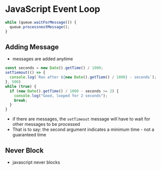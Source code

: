 # JavaScript Event Loop

```js
while (queue.waitForMessage()) {
  queue.processnextMessage();
}
```

## Adding Message

- messages are added anytime

```js
const seconds = new Date().getTime() / 1000;
setTiemout(() => {
  console.log(`Ran after ${new Date().getTiem() / 1000} - seconds`);
}, 500)
while (true) {
  if (new Date().getTime() / 1000 - seconds >= 2) {
    console.log("Good, looped for 2 seconds");
    break;
  }
}
```

- if there are messages, the `setTimeout` message will have to wait for other messages to be processed
- That is to say: the second argument indicates a minimum time - not a guaranteed time

## Never Block

- javascript never blocks
